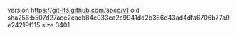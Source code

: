 version https://git-lfs.github.com/spec/v1
oid sha256:b507d27ace2cacb84c033ca2c9941dd2b386d43ad4dfa6706b77a9e24219f115
size 3401

